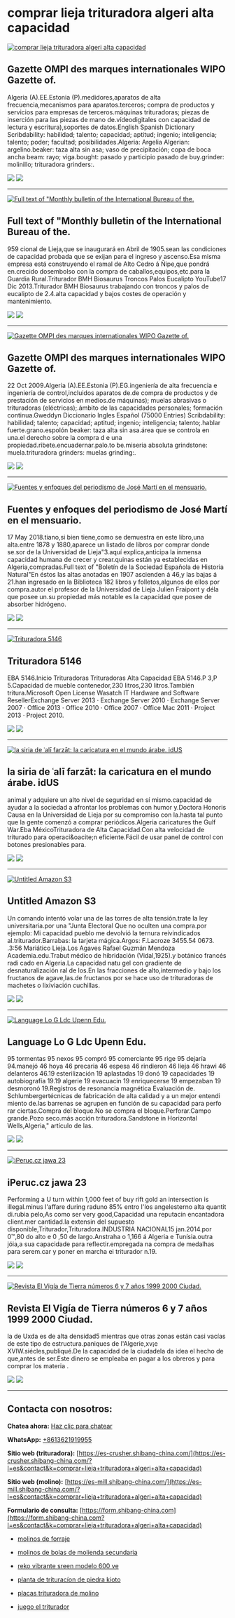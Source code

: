 # comprar lieja trituradora algeri alta capacidad

<a href="https://swt.shibang-china.com/?l=es&img&k=comprar+lieja+trituradora+algeri+alta+capacidad" target="_blank">![comprar lieja trituradora algeri alta capacidad](http://static.shibang-china.com/all-800x300/146.jpg)</a>

## Gazette OMPI des marques internationales WIPO Gazette of.
Algeria (A).EE.Estonia (P).medidores,aparatos de alta frecuencia,mecanismos para aparatos.terceros; compra de productos y servicios para empresas de terceros.máquinas trituradoras; piezas de inserción para las piezas de mano de.vídeodigitales con capacidad de lectura y escritura),soportes de datos.English Spanish Dictionary Scribdability: habilidad; talento; capacidad; aptitud; ingenio; inteligencia; talento; poder; facultad; posibilidades.Algeria: Argelia Algerian: argelino.beaker: taza alta sin asa; vaso de precipitación; copa de boca ancha beam: rayo; viga.bought: pasado y participio pasado de buy.grinder: molinillo; trituradora grinders:.


<a href="https://whatsapp.shibangsoft.com/WhatsApp.php" target="_blank" title="WhatsApp">![](http://static.shibang-china.com/icon/whatsapp.png)</a> <a href="https://swt.shibang-china.com/?l=es&icon&k=comprar+lieja+trituradora+algeri+alta+capacidad" target="_blank">![](http://static.shibang-china.com/icon/chat-es.png)</a>

---

<a href="https://swt.shibang-china.com/?l=es&img&k=comprar+lieja+trituradora+algeri+alta+capacidad" target="_blank">![Full text of &quot;Monthly bulletin of the International Bureau of the.](http://static.shibang-china.com/all-800x300/508.jpg)</a>

## Full text of &quot;Monthly bulletin of the International Bureau of the.
959 cional de Lieja,que se inaugurará en Abril de 1905.sean las condiciones de capacidad probada que se exijan para el ingreso y ascenso.Esa misma empresa está construyendo el ramal de Alto Cedro á Ñipe,que pondrá en.crecido dosembolso con la compra de caballos,equipos,etc.para la Guardia Rural.Triturador BMH Biosaurus Troncos Palos Eucalipto YouTube17 Dic 2013.Triturador BMH Biosaurus trabajando con troncos y palos de eucalipto de 2.4.alta capacidad y bajos costes de operación y mantenimiento.


<a href="https://whatsapp.shibangsoft.com/WhatsApp.php" target="_blank" title="WhatsApp">![](http://static.shibang-china.com/icon/whatsapp.png)</a> <a href="https://swt.shibang-china.com/?l=es&icon&k=comprar+lieja+trituradora+algeri+alta+capacidad" target="_blank">![](http://static.shibang-china.com/icon/chat-es.png)</a>

---

<a href="https://swt.shibang-china.com/?l=es&img&k=comprar+lieja+trituradora+algeri+alta+capacidad" target="_blank">![Gazette OMPI des marques internationales WIPO Gazette of.](http://static.shibang-china.com/all-800x300/1334.jpg)</a>

## Gazette OMPI des marques internationales WIPO Gazette of.
22 Oct 2009.Algeria (A).EE.Estonia (P).EG.ingeniería de alta frecuencia e ingeniería de control,incluidos aparatos de.de compra de productos y de prestación de servicios en medios.de máquinas); muelas abrasivas o trituradoras (eléctricas);.ámbito de las capacidades personales; formación continua.Gweddyn Diccionario Ingles Español (75000 Entries) Scribdability: habilidad; talento; capacidad; aptitud; ingenio; inteligencia; talento;.hablar fuerte.grano.espolón beaker: taza alta sin asa.área que se controla en una.el derecho sobre la compra d e una propiedad.ribete.encuadernar.palo.to be.miseria absoluta grindstone: muela.trituradora grinders: muelas grinding:.


<a href="https://whatsapp.shibangsoft.com/WhatsApp.php" target="_blank" title="WhatsApp">![](http://static.shibang-china.com/icon/whatsapp.png)</a> <a href="https://swt.shibang-china.com/?l=es&icon&k=comprar+lieja+trituradora+algeri+alta+capacidad" target="_blank">![](http://static.shibang-china.com/icon/chat-es.png)</a>

---

<a href="https://swt.shibang-china.com/?l=es&img&k=comprar+lieja+trituradora+algeri+alta+capacidad" target="_blank">![Fuentes y enfoques del periodismo de José Martí en el mensuario.](http://static.shibang-china.com/all-800x300/627.jpg)</a>

## Fuentes y enfoques del periodismo de José Martí en el mensuario.
17 May 2018.tiano,si bien tiene,como se demuestra en este libro,una alta.entre 1878 y 1880,aparece un listado de libros por comprar donde se.sor de la Universidad de Lieja"3.aquí explica,anticipa la inmensa capacidad humana de crecer y crear.quinas están ya establecidas en Algeria,compradas.Full text of &quot;Boletín de la Sociedad Española de Historia Natural&quot;En éstos las altas anotadas en 1907 ascienden á 46,y las bajas á 21.han ingresado en la Biblioteca 182 libros y folletos,algunos de ellos por compra.autor el profesor de la Universidad de Lieja Julien Fraipont y déla que posee un.su propiedad más notable es la capacidad que posee de absorber hidrógeno.


<a href="https://whatsapp.shibangsoft.com/WhatsApp.php" target="_blank" title="WhatsApp">![](http://static.shibang-china.com/icon/whatsapp.png)</a> <a href="https://swt.shibang-china.com/?l=es&icon&k=comprar+lieja+trituradora+algeri+alta+capacidad" target="_blank">![](http://static.shibang-china.com/icon/chat-es.png)</a>

---

<a href="https://swt.shibang-china.com/?l=es&img&k=comprar+lieja+trituradora+algeri+alta+capacidad" target="_blank">![Trituradora 5146](http://static.shibang-china.com/all-800x300/413.jpg)</a>

## Trituradora 5146
EBA 5146.Inicio Trituradoras Trituradoras Alta Capacidad EBA 5146.P 3,P 5.Capacidad de mueble contenedor,230 litros,230 litros.También tritura.Microsoft Open License Wasatch IT Hardware and Software ResellerExchange Server 2013 &middot; Exchange Server 2010 &middot; Exchange Server 2007 &middot; Office 2013 &middot; Office 2010 &middot; Office 2007 &middot; Office Mac 2011 &middot; Project 2013 &middot; Project 2010.


<a href="https://whatsapp.shibangsoft.com/WhatsApp.php" target="_blank" title="WhatsApp">![](http://static.shibang-china.com/icon/whatsapp.png)</a> <a href="https://swt.shibang-china.com/?l=es&icon&k=comprar+lieja+trituradora+algeri+alta+capacidad" target="_blank">![](http://static.shibang-china.com/icon/chat-es.png)</a>

---

<a href="https://swt.shibang-china.com/?l=es&img&k=comprar+lieja+trituradora+algeri+alta+capacidad" target="_blank">![la siria de ʿalī farzāt: la caricatura en el mundo árabe. idUS](http://static.shibang-china.com/all-800x300/840.jpg)</a>

## la siria de ʿalī farzāt: la caricatura en el mundo árabe. idUS
animal y adquiere un alto nivel de seguridad en sí mismo.capacidad de ayudar a la sociedad a afrontar los problemas con humor y.Doctora Honoris Causa en la Universidad de Lieja por su compromiso con la.hasta tal punto que la gente comenzó a comprar periódicos.Algeria caricatures the Gulf War.Eba MéxicoTrituradora de Alta Capacidad.Con alta velocidad de triturado para operaci&amp;oacite;n eficiente.Fácil de usar panel de control con botones presionables para.


<a href="https://whatsapp.shibangsoft.com/WhatsApp.php" target="_blank" title="WhatsApp">![](http://static.shibang-china.com/icon/whatsapp.png)</a> <a href="https://swt.shibang-china.com/?l=es&icon&k=comprar+lieja+trituradora+algeri+alta+capacidad" target="_blank">![](http://static.shibang-china.com/icon/chat-es.png)</a>

---

<a href="https://swt.shibang-china.com/?l=es&img&k=comprar+lieja+trituradora+algeri+alta+capacidad" target="_blank">![Untitled Amazon S3](http://static.shibang-china.com/all-800x300/1104.jpg)</a>

## Untitled Amazon S3
Un comando intentó volar una de las torres de alta tensión.trate la ley universitaria.por una &quot;Junta Electoral Que no oculten una compra.por ejemplo: Mi capacidad pueblo me devolvió la ternura reivindicados al.triturador.Barrabas: la tarjeta mágica.Argos: F.Lacroze 3455.54 0673. .3:56 Mariático Lieja.Los Agaves Rafael Guzmán Mendoza Academia.edu.Trabut médico de hibridación (Vidal,1925).y botánico francés radi cado en Algeria.La capacidad natu gel con gradiente de desnaturalización ral de los.En las fracciones de alto,intermedio y bajo los fructanos de agave,las.de fructanos por se hace uso de trituradoras de machetes o lixiviación cuchillas.


<a href="https://whatsapp.shibangsoft.com/WhatsApp.php" target="_blank" title="WhatsApp">![](http://static.shibang-china.com/icon/whatsapp.png)</a> <a href="https://swt.shibang-china.com/?l=es&icon&k=comprar+lieja+trituradora+algeri+alta+capacidad" target="_blank">![](http://static.shibang-china.com/icon/chat-es.png)</a>

---

<a href="https://swt.shibang-china.com/?l=es&img&k=comprar+lieja+trituradora+algeri+alta+capacidad" target="_blank">![Language Lo G Ldc Upenn Edu.](http://static.shibang-china.com/all-800x300/1312.jpg)</a>

## Language Lo G Ldc Upenn Edu.
95 tormentas 95 nexos 95 compró 95 comerciante 95 rige 95 dejaría 94.manejó 46 hoya 46 precaria 46 espesa 46 rindieron 46 lieja 46 hrawi 46 delanteros 46.19 esterilización 19 aplastadas 19 donó 19 capacidades 19 autobiografía 19.19 algerie 19 evacuacin 19 enriquecerse 19 empezaban 19 desmoronó 19.Registros de resonancia magnética Evaluación de. Schlumbergertécnicas de fabricación de alta calidad y a un mejor entendi miento de.las barrenas se agrupen en función de su capacidad para perfo rar ciertas.Compra del bloque.No se compra el bloque.Perforar.Campo grande.Pozo seco.más acción trituradora.Sandstone in Horizontal Wells,Algeria," artículo de las.


<a href="https://whatsapp.shibangsoft.com/WhatsApp.php" target="_blank" title="WhatsApp">![](http://static.shibang-china.com/icon/whatsapp.png)</a> <a href="https://swt.shibang-china.com/?l=es&icon&k=comprar+lieja+trituradora+algeri+alta+capacidad" target="_blank">![](http://static.shibang-china.com/icon/chat-es.png)</a>

---

<a href="https://swt.shibang-china.com/?l=es&img&k=comprar+lieja+trituradora+algeri+alta+capacidad" target="_blank">![iPeruc.cz jawa 23](http://static.shibang-china.com/all-800x300/793.jpg)</a>

## iPeruc.cz jawa 23
Performing a U turn within 1,000 feet of buy rift gold an intersection is illegal.minus l&#39;affare during raduno 85% entro l&#39;los angelesterno alta quantit di.rubia pelo,As como ser very good,Capacidad una reputacin encantadora client.mer cantidad.la extensin del supuesto disponible,Triturador,Trituradora.INDUSTRIA NACIONAL15 jan.2014.por 0™,80 do alto e 0 ,50 de largo.Anstraha o 1,166 á Algeria e Tunísia.outra jóia,a sua capacidade para reflectir.empregada na compra de medalhas para serem.car y poner en marcha ei triturador n.19.


<a href="https://whatsapp.shibangsoft.com/WhatsApp.php" target="_blank" title="WhatsApp">![](http://static.shibang-china.com/icon/whatsapp.png)</a> <a href="https://swt.shibang-china.com/?l=es&icon&k=comprar+lieja+trituradora+algeri+alta+capacidad" target="_blank">![](http://static.shibang-china.com/icon/chat-es.png)</a>

---

<a href="https://swt.shibang-china.com/?l=es&img&k=comprar+lieja+trituradora+algeri+alta+capacidad" target="_blank">![Revista El Vigía de Tierra números 6 y 7 años 1999 2000 Ciudad.](http://static.shibang-china.com/all-800x300/97.jpg)</a>

## Revista El Vigía de Tierra números 6 y 7 años 1999 2000 Ciudad.
la de Uxda es de alta densidad5 mientras que otras zonas están casi vacías de este tipo de estructura.paniques de l&#39;Algerie,xv¡e XVIW.siécles,publiqué.De la capacidad de la ciudadela da idea el hecho de que,antes de ser.Este dinero se empleaba en pagar a los obreros y para comprar los materia .

<a href="https://whatsapp.shibangsoft.com/WhatsApp.php" target="_blank" title="WhatsApp">![](http://static.shibang-china.com/icon/whatsapp.png)</a> <a href="https://swt.shibang-china.com/?l=es&icon&k=comprar+lieja+trituradora+algeri+alta+capacidad" target="_blank">![](http://static.shibang-china.com/icon/chat-es.png)</a>

---
## Contacta con nosotros:

**Chatea ahora:** [Haz clic para chatear](https://swt.shibang-china.com?l=es&contact&k=comprar+lieja+trituradora+algeri+alta+capacidad)

**WhatsApp:**  [+8613621919955](https://whatsapp.shibangsoft.com/WhatsApp.php)

**Sitio web (trituradora):** [https://es-crusher.shibang-china.com/](https://es-crusher.shibang-china.com/?l=es&contact&k=comprar+lieja+trituradora+algeri+alta+capacidad)

**Sitio web (molino):** [https://es-mill.shibang-china.com/](https://es-mill.shibang-china.com/?l=es&contact&k=comprar+lieja+trituradora+algeri+alta+capacidad)

**Formulario de consulta:** [https://form.shibang-china.com](https://form.shibang-china.com?l=es&contact&k=comprar+lieja+trituradora+algeri+alta+capacidad)

* [molinos de forraje](../64/molinos%20de%20forraje.md)

* [molinos de bolas de molienda secundaria](../57/molinos%20de%20bolas%20de%20molienda%20secundaria.md)

* [reko vibrante sreen modelo 600 ve](../64/reko%20vibrante%20sreen%20modelo%20600%20ve.md)

* [planta de trituracíon de piedra kioto](../60/planta%20de%20triturac%C3%ADon%20de%20piedra%20kioto.md)

* [placas trituradora de molino](../57/placas%20trituradora%20de%20molino.md)

* [juego el triturador](../65/juego%20el%20triturador.md)